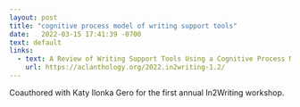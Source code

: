 ```yaml
---
layout: post
title: "cognitive process model of writing support tools"
date:   2022-03-15 17:41:39 -0700
text: default
links:
  - text: A Review of Writing Support Tools Using a Cognitive Process Model of Writing
    url: https://aclanthology.org/2022.in2writing-1.2/
---
```

Coauthored with Katy Ilonka Gero for the first annual In2Writing workshop.